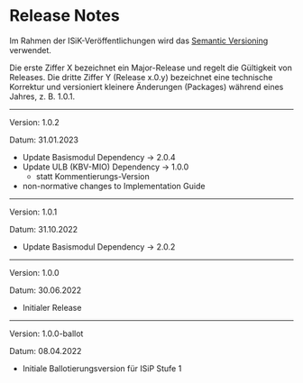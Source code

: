 # Release Notes

Im Rahmen der ISiK-Veröffentlichungen wird das [Semantic Versioning](https://semver.org/lang/de/) verwendet.

Die erste Ziffer X bezeichnet ein Major-Release und regelt die Gültigkeit von Releases. Die dritte Ziffer Y (Release x.0.y) bezeichnet eine technische Korrektur und versioniert kleinere Änderungen (Packages) während eines Jahres, z. B. 1.0.1.

----
Version: 1.0.2

Datum: 31.01.2023

- Update Basismodul Dependency -> 2.0.4
- Update ULB (KBV-MIO) Dependency -> 1.0.0
    - statt Kommentierungs-Version
- non-normative changes to Implementation Guide

----
Version: 1.0.1

Datum: 31.10.2022

- Update Basismodul Dependency -> 2.0.2

----
Version: 1.0.0

Datum: 30.06.2022

- Initialer Release

----
Version: 1.0.0-ballot

Datum: 08.04.2022

* Initiale Ballotierungsversion für ISiP Stufe 1